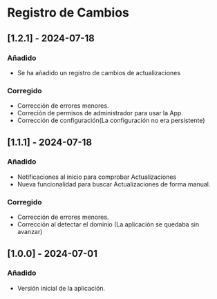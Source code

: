 # Registro de Cambios

## [1.2.1] - 2024-07-18
### Añadido
- Se ha añadido un registro de cambios de actualizaciones

### Corregido
- Corrección de errores menores.
- Correción de permisos de administrador para usar la App.
- Corrección de configuración(La configuración no era persistente)

## [1.1.1] - 2024-07-18
### Añadido
- Notificaciones al inicio para comprobar Actualizaciones
- Nueva funcionalidad para buscar Actualizaciones de forma manual.

### Corregido
- Corrección de errores menores.
- Corrección al detectar el dominio (La aplicación se quedaba sin avanzar)

## [1.0.0] - 2024-07-01
### Añadido
- Versión inicial de la aplicación.